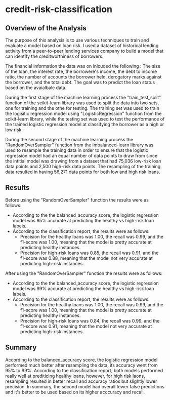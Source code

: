 # credit-risk-classification

## Overview of the Analysis

The purpose of this analysis is to use various techniques to train and evaluate a model based on loan risk. I used a dataset of historical lending activity from a peer-to-peer lending services company to build a model that can identify the creditworthiness of borrowers.

The financial information the data was on inlcuded the following : The size of the loan, the interest rate, the borrowere's income, the debt to income ratio, the number of accounts the borrower held, derogatory marks against the borrower, and the total debt. The goal was to predict the loan status based on the avaialbale data.

During the first stage of the machine learning process the "train_test_split" function of the scikit-learn library was used to split the data into two sets, one for training and the othe for testing. The training set was used to train the logisitic regression model using "LogisticRegression" function from the scikit-learn library, while the testing set was used to test the performance of the trained logistic regression model at classifying the borrower as a high or low risk. 

During the second stage of the machine learning process the "RandomOverSampler" function from the imbalanced-learn library was used to resample the training data in order to ensure that the logistic regression model had an equal number of data points to draw from since the intitial model was drawing from a dataset that had 75,036 low-risk loan data points and 2,500 high-risk data points. The resampling of the training data resulted in having 56,271 data points for both low and high risk loans. 

## Results

Before using the "RandomOverSampler" function the results were as follows:

- According to the the balanced_accuracy score, the logistic regression model was 95% accurate at predicting the healthy vs high-risk loan labels. 
- According to the classification report, the results were as follows:
    - Precision for the healthy loans was 1.00, the recall was 0.99, and the f1-score was 1.00, meaning that the model is pretty accurate at predicting healthy instances.
    - Precision for high-risk loans was 0.85, the recall was 0.91, and the f1-score was 0.88, meaning that the model not very accurate at predicting high-risk instances.

After using the "RandomOverSampler" function the results were as follows:

- According to the the balanced_accuracy score, the logistic regression model was 99% accurate at predicting the healthy vs high-risk loan labels. 
- According to the classification report, the results were as follows:
    - Precision for the healthy loans was 1.00, the recall was 0.99, and the f1-score was 1.00, meaning that the model is pretty accurate at predicting healthy instances.
    - Precision for high-risk loans was 0.84, the recall was 0.99, and the f1-score was 0.91, meaning that the model not very accurate at predicting high-risk instances.

## Summary

According to the balanced_accuracy score, the logistic regression model performed much better after resampling the data, its accuracy went from 95% to 99%. According to the classification report, both models performed really well at prediticing healthy loans, however, for high risk laons, resampling resulted in better recall and accuracy ratios but slightly lower precision. In summary, the second model had overall fewer false predictions and it's better to be used based on its higher acccuracy and recall. 


